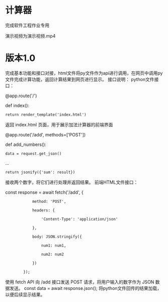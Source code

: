 # 计算器
完成软件工程作业专用

演示视频为演示视频.mp4

# 版本1.0
完成基本功能和接口对接，html文件将py文件作为api进行调用，在网页中调用py文件完成计算功能，返回计算结果到网页进行显示。
接口说明：
python文件接口：

@app.route('/')

def index():

    return render_template('index.html')
    
返回 index.html 页面，用于展示加法计算器的前端界面

@app.route('/add', methods=['POST'])

def add_numbers():

    data = request.get_json()
    
...

    return jsonify({'sum': result})
    
接收两个数字，将它们进行处理并返回结果。
前端HTML文件接口：

const response = await fetch('/add', {

                method: 'POST',
                
                headers: {
                
                    'Content-Type': 'application/json'
                    
                },
                
                body: JSON.stringify({
                
                    num1: num1,
                    
                    num2: num2
                    
                })
                
            });
            
使用 fetch API 向 /add 接口发送 POST 请求，将用户输入的数字作为 JSON 数据发送。
const data = await response.json();
将python文件回传的结果加载，以便后续显示结果。


